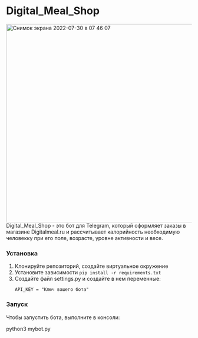 # Digital_Meal_Shop
<img width="538" alt="Снимок экрана 2022-07-30 в 07 46 07" src="https://user-images.githubusercontent.com/64154057/181873518-b03032af-304c-49fc-934b-d228193c6c9a.png">
Digital_Meal_Shop - это бот для Telegram, который оформляет заказы в магазине Digitalmeal.ru и рассчитывает калорийность необходимую человекку при его поле, возрасте, уровне активности и весе.


### Установка

1. Клонируйте репозиторий, создайте виртуальное окружение
2. Установите зависимости `pip install -r requirements.txt`
3. Создайте файл settings.py и создайте в нем переменные:
    ```
    API_KEY = "Ключ вашего бота"
   
    ```

### Запуск

Чтобы запустить бота, выполните в консоли:

python3 mybot.py
